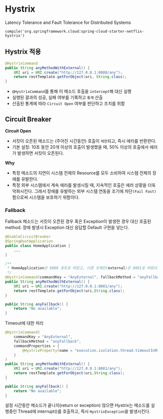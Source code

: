 # Hystrix
Latency Tolerance and Fault Tolerance for Distributed Systems
```
compile('org.springframework.cloud:spring-cloud-starter-netflix-hystrix')
```


## Hystrix 적용
```java
@HystrixCommand
public String anyMethodWithExternal() {
    URI uri = URI.create("http://127.0.0.1:8080/any");
    return restTemplate.getForObject(uri, String.class);
}
```
* ```@HystrixCommand```를 통해 이 메소드 호출을 ```intercept```해 대신 실행
* 실행된 결과의 성공, 실패 여부를 기록하고 ```통계``` 산출
* 산출된 통계에 따라 ```Circuit Open``` 여부를 판단하고 조치를 취함

## Circuit Breaker
**Circuit Open**
* 서킷이 오픈된 메소드는 (주어진 시간동안) 호출이 ```제한```되고, 즉시 에러를 반환한다.
* 기본 설정: 10초 동안 20개 이상의 호출이 발생했을 때, 50% 이상의 호출에서 에러가 발생하면 서킷이 오픈된다.

**Why**
* 특정 메소드의 지연이 시스템 전체의 Resource를 모두 소비하여 시스템 전체의 장애를 유발한다.
* 특정 외부 시스템에서 계속 에러를 발생시킬 때, 지속적인 호출은 에러 상황을 더욱 악화시킨다.
그래서 장애를 유발하는 외부 시스템 연동을 조기에 차단```(Fail Fast)```함으로써 시스템을 보호하기 위함이다.

### Fallback
Fallback 메소드는 서킷이 오픈된 경우 혹은 Exception이 발생한 경우 대신 호출된 method. 장애 발생시 Exception 대신 응답할 Default 구현을 넣는다.

```java
@EnableCircuitBreaker
@SpringBootApplication
public class HomeApplication {
    ...
}
```
```java
/**
 * HomeApplication은 8080 포트로 떠있고, 다른 도메인(external)은 8081로 떠있다고 가정한다.
 */
@HystrixCommand(commandKey = "AnyExternal", fallbackMethod = "anyFallback")
public String anyMethodWithExternal() {
    URI uri = URI.create("http://127.0.0.1:8081/any");
    return restTemplate.getForObject(uri,String.class);
}

public String anyFallback() {
    return "No available";
}
```

Timeout에 대한 처리
```java
@HystrixCommand(
    commandKey = "AnyExternal", 
    fallbackMethod = "anyFallback",
    commandProperties = {
        @HystrixProperty(name = "execution.isolation.thread.timeoutInMilliseconds", value = "500")  // default 1,000ms
    }
)
public String anyMethodWithExternal() {
    URI uri = URI.create("http://127.0.0.1:8081/any");
    return restTemplate.getForObject(uri,String.class);
}

public String anyFallback() {
    return "No available";
}
```
설정 시간동안 메소드가 끝나지(return or exception) 않으면 Hystrix는 메소드를 실행중인 Thread에 interrupt()를 호출하고, 즉시 ```HystrixException```을 발생시킨다.
